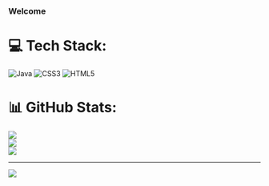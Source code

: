 ### Welcome


# 💻 Tech Stack:
![Java](https://img.shields.io/badge/java-%23ED8B00.svg?style=for-the-badge&logo=java&logoColor=white) ![CSS3](https://img.shields.io/badge/css3-%231572B6.svg?style=for-the-badge&logo=css3&logoColor=white) ![HTML5](https://img.shields.io/badge/html5-%23E34F26.svg?style=for-the-badge&logo=html5&logoColor=white)

# 📊 GitHub Stats:
![](https://github-readme-stats.vercel.app/api?username=meinmex&theme=dark&hide_border=true&include_all_commits=true&count_private=true)<br/>
![](https://github-readme-streak-stats.herokuapp.com/?user=meinmex&theme=dark&hide_border=true)<br/>
![](https://github-readme-stats.vercel.app/api/top-langs/?username=meinmex&theme=dark&hide_border=true&include_all_commits=true&count_private=true&layout=compact)

---
[![](https://visitcount.itsvg.in/api?id=meinmex&icon=6&color=12)](https://github.com/meinmex)
